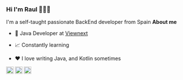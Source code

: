 ### Hi I'm Raul 👋👨‍💻
I'm a self-taught passionate BackEnd developer from Spain
**About me**

- 💼 Java Developer at [Viewnext](https://www.viewnext.com/)

- 📈 Constantly learning

- ❤️ I love writing Java, and Kotlin sometimes
  
<code><img height="20" alt="java" src="	https://img.shields.io/badge/Java-ED8B00?style=for-the-badge&logo=openjdk&logoColor=white"></code>
<code><img height="20" alt="spring" src="https://img.shields.io/badge/Spring-6DB33F?style=for-the-badge&logo=spring&logoColor=white"></code>
<code><img height="20" alt="android" src="https://img.shields.io/badge/Android-3DDC84?style=for-the-badge&logo=android&logoColor=white"></code>


<!--
**RaulRodal/RaulRodal** is a ✨ _special_ ✨ repository because its `README.md` (this file) appears on your GitHub profile.

Here are some ideas to get you started:

- 🔭 I’m currently working on ...
- 🌱 I’m currently learning ...
- 👯 I’m looking to collaborate on ...
- 🤔 I’m looking for help with ...
- 💬 Ask me about ...
- 📫 How to reach me: ...
- 😄 Pronouns: ...
- ⚡ Fun fact: ...
-->
